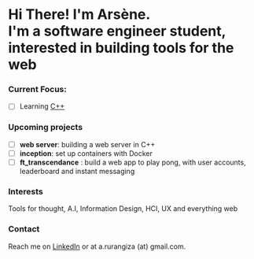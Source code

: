 # Hi There! I'm Arsène.<br>I'm a software engineer student,<br>interested in building tools for the web

### Current Focus:
- [ ] Learning [C++](https://github.com/rurangiza/piscine-cpp)

### Upcoming projects
- [ ] **web server**: building a web server in C++
- [ ] **inception**: set up containers with Docker
- [ ] **ft_transcendance** : build a web app to play pong, with user accounts, leaderboard and instant messaging

### Interests
Tools for thought, A.I, Information Design, HCI, UX and everything web

### Contact
Reach me on [LinkedIn](https://www.linkedin.com/in/arsenerurangiza/) or at a.rurangiza (at) gmail.com.
